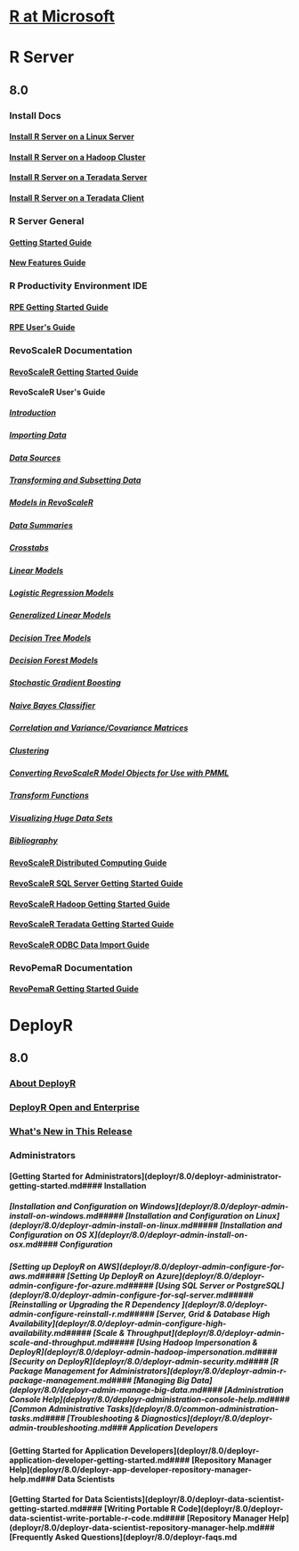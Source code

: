 # [R at Microsoft](index.md)
# R Server
## 8.0
### Install Docs
#### [Install R Server on a Linux Server](rserver/8.0/rserver-install-linux-server.md)
#### [Install R Server on a Hadoop Cluster](rserver/8.0/rserver-install-hadoop.md)
#### [Install R Server on a Teradata Server](rserver/8.0/rserver-install-teradata-server.md)
#### [Install R Server on a Teradata Client](rserver/8.0/rserver-install-teradata-client.md)
### R Server General
#### [Getting Started Guide](rserver/8.0/rserver-getting-started.md)
#### [New Features Guide](rserver/8.0/rserver-new-features.md)
### R Productivity Environment IDE
#### [RPE Getting Started Guide](rserver/8.0/RevoRPE_Getting_Started.md)
#### [RPE User's Guide](rserver/8.0/RevoRPE_Users_Guide.md)
### RevoScaleR Documentation
#### [RevoScaleR Getting Started Guide](rserver/8.0/rserver-scaler-getting-started.md)
#### RevoScaleR User's Guide
##### [Introduction](rserver/8.0/rserver-scaler-user-guide-1-introduction.md)
##### [Importing Data](rserver/8.0/rserver-scaler-user-guide-2-data-import.md)
##### [Data Sources](rserver/8.0/rserver-scaler-user-guide-3-data-source.md)
##### [Transforming and Subsetting Data](rserver/8.0/rserver-scaler-user-guide-4-data-transform.md)
##### [Models in RevoScaleR](rserver/8.0/rserver-scaler-user-guide-5-models.md)
##### [Data Summaries](rserver/8.0/rserver-scaler-user-guide-6-data-summaries.md)
##### [Crosstabs](rserver/8.0/rserver-scaler-user-guide-7-crosstabs.md)
##### [Linear Models](rserver/8.0/rserver-scaler-user-guide-8-linear-model.md)
##### [Logistic Regression Models](rserver/8.0/rserver-scaler-user-guide-9-logistic-regression.md)
##### [Generalized Linear Models](rserver/8.0/rserver-scaler-user-guide-10-generalized-linear-model.md)
##### [Decision Tree Models](rserver/8.0/rserver-scaler-user-guide-11-decision-tree.md)
##### [Decision Forest Models](rserver/8.0/rserver-scaler-user-guide-12-decision-forest.md)
##### [Stochastic Gradient Boosting](rserver/8.0/rserver-scaler-user-guide-13-boosting.md)
##### [Naive Bayes Classifier](rserver/8.0/rserver-scaler-user-guide-14-naive-bayes.md)
##### [Correlation and Variance/Covariance Matrices](rserver/8.0/rserver-scaler-user-guide-15-covcor.md)
##### [Clustering](rserver/8.0/rserver-scaler-user-guide-16-cluster.md)
##### [Converting RevoScaleR Model Objects for Use with PMML](rserver/8.0/rserver-scaler-user-guide-17-pmml.md)
##### [Transform Functions](rserver/8.0/rserver-scaler-user-guide-18-transform-functions.md)
##### [Visualizing Huge Data Sets](rserver/8.0/rserver-scaler-user-guide-19-visualize-huge-data-sets.md)
##### [Bibliography](rserver/8.0/rserver-scaler-user-guide-20-bibliography.md)
#### [RevoScaleR Distributed Computing Guide](rserver/8.0/rserver-scaler-distributed-computing.md)
#### [RevoScaleR SQL Server Getting Started Guide](rserver/8.0/rserver-scaler-sql-server-getting-started.md)
#### [RevoScaleR Hadoop Getting Started Guide](rserver/8.0/rserver-scaler-hadoop-getting-started.md)
#### [RevoScaleR Teradata Getting Started Guide](rserver/8.0/rserver-scaler-teradata-getting-started.md)
#### [RevoScaleR ODBC Data Import Guide](rserver/8.0/rserver-scaler-odbc.md)
### RevoPemaR Documentation
#### [RevoPemaR Getting Started Guide](rserver/8.0/rserver-pemar-getting-started.md)
# DeployR
## 8.0
### [About DeployR](deployr/8.0/deployr-about.md)
### [DeployR Open and Enterprise](deployr/8.0/deployr-compare.md)
### [What's New in This Release](deployr/8.0/deployr-whats-new.md)
### Administrators
#### [Getting Started for Administrators](deployr/8.0/deployr-administrator-getting-started.md#### Installation
##### [Installation and Configuration on Windows](deployr/8.0/deployr-admin-install-on-windows.md##### [Installation and Configuration on Linux](deployr/8.0/deployr-admin-install-on-linux.md##### [Installation and Configuration on OS X](deployr/8.0/deployr-admin-install-on-osx.md#### Configuration
##### [Setting up DeployR on AWS](deployr/8.0/deployr-admin-configure-for-aws.md##### [Setting Up DeployR on Azure](deployr/8.0/deployr-admin-configure-for-azure.md##### [Using SQL Server or PostgreSQL](deployr/8.0/deployr-admin-configure-for-sql-server.md##### [Reinstalling or Upgrading the R Dependency ](deployr/8.0/deployr-admin-configure-reinstall-r.md##### [Server, Grid & Database High Availability](deployr/8.0/deployr-admin-configure-high-availability.md##### [Scale & Throughput](deployr/8.0/deployr-admin-scale-and-throughput.md##### [Using Hadoop Impersonation & DeployR](deployr/8.0/deployr-admin-hadoop-impersonation.md#### [Security on DeployR](deployr/8.0/deployr-admin-security.md#### [R Package Management for Administrators](deployr/8.0/deployr-admin-r-package-management.md#### [Managing Big Data](deployr/8.0/deployr-admin-manage-big-data.md#### [Administration Console Help](deployr/8.0/deployr-administration-console-help.md#### [Common Administrative Tasks](deployr/8.0/common-administration-tasks.md#### [Troubleshooting & Diagnostics](deployr/8.0/deployr-admin-troubleshooting.md### Application Developers
#### [Getting Started for Application Developers](deployr/8.0/deployr-application-developer-getting-started.md#### [Repository Manager Help](deployr/8.0/deployr-app-developer-repository-manager-help.md### Data Scientists
#### [Getting Started for Data Scientists](deployr/8.0/deployr-data-scientist-getting-started.md#### [Writing Portable R Code](deployr/8.0/deployr-data-scientist-write-portable-r-code.md#### [Repository Manager Help](deployr/8.0/deployr-data-scientist-repository-manager-help.md### [Frequently Asked Questions](deployr/8.0/deployr-faqs.md

